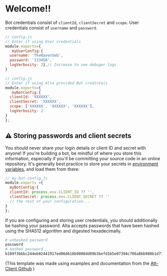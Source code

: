 # Welcome!!



Bot credentials consist of `clientId`, `clientSecret` and `scope`. User credentials consist of `username` and `password`.

```js
// config.js
// Enter if using User credentials 
module.exports={
   myUserConfig:{
  username: 'TheRavenSeb',
  password: '123456',
  logVerbosity: 2},// Increase to see debuger logs 
}
```

```js
// config.js
// Enter if using Alta provided Bot credintals 
module.exports={
   myBotConfig:{
  clientId: 'XXXXXX',
  clientSecret: 'XXXXXX',
  scope: ['XXXXXX', 'XXXXXX', 'XXXXXX'],
  logVerbosity: 2
}
};
```


## :warning: Storing passwords and client secrets

You should never share your login details or client ID and secret with anyone! If you're building a bot, be mindful of where you store this information, especially if you'll be committing your source code in an online repository. It's generally best practice to store your secrets in [environment variables](https://www.npmjs.com/package/dotenv), and load them from there:

```js
// my-bot-config.js
module.exports ={
  myBotConfig:{
  clientId: process.env.CLIENT_ID ?? '',
  clientSecret: process.env.CLIENT_SECRET ?? ''
  // the rest of your configuration...
}
};
```

If you are configuring and storing user credentials, you should additionally be hashing your password. Alta accepts passwords that have been hashed using the SHA512 algorithm and digested hexadecimally.

```sh
# unhashed password
password
# hashed password
b109f3bbbc244eb82441917ed06d618b9008dd09b3befd1b5e07394c706a8bb980b1d7785e5976ec049b46df5f1326af5a2ea6d103fd07c95385ffab0cacbc86
```


(This template was made using examples and documentation from the [Att-Client Github](https://github.com/mdingena/att-client/blob/main) )